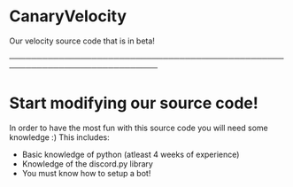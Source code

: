 # CanaryVelocity
Our velocity source code that is in beta!

─────────────────────────────────────────────────────────────────────────────

# Start modifying our source code!

In order to have the most fun with this source code you will need some knowledge :)
This includes:
* Basic knowledge of python (atleast 4 weeks of experience)
* Knowledge of the discord.py library
* You must know how to setup a bot!
